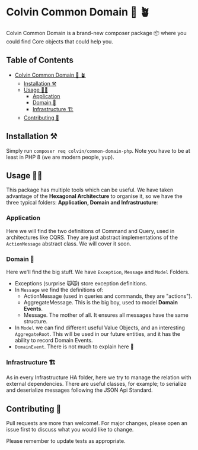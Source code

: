 # Colvin Common Domain 💐 🪴
Colvin Common Domain is a brand-new composer package 📦 where you could find Core objects that could help you. 

## Table of Contents

- [Colvin Common Domain 💐 🪴](#colvin-common-domain------)
    * [Installation ⚒️](#installation-%EF%B8%8F)
    * [Usage 👩‍💻](#usage-)
        + [Application](#application)
        + [Domain 🌼](#domain-)
        + [Infrastructure 🏗️](#infrastructure-%EF%B8%8F)
    * [Contributing 🤝](#contributing-)

## Installation ⚒️

Simply run `composer req colvin/common-domain-php`. Note you have to be at least in PHP 8 (we are modern people, yup).

## Usage 👩‍💻

This package has multiple tools which can be useful. We have taken advantage of the **Hexagonal Architecture** to organise 
it, so we have the three typical folders: **Application, Domain and Infrastructure**:

### Application

Here we will find the two definitions of Command and Query, used in architectures like CQRS. They are just abstract implementations of 
the `ActionMessage` abstract class. We will cover it soon.

### Domain 🌼

Here we'll find the big stuff. We have `Exception`, `Message` and `Model` Folders. 
- Exceptions (surprise 🙀🙀) store exception definitions.
- In `Message` we find the definitions of:
  - ActionMessage (used in queries and commands, they are "actions"). 
  - AggregateMessage. This is the big boy, used to model **Domain Events**.
  - Message. The mother of all. It ensures all messages have the same structure.
- In `Model` we can find different useful Value Objects, and an interesting `AggregateRoot`. This will be used in our future entities, and it has the ability to record Domain Events.
- `DomainEvent`. There is not much to explain here 🦫

### Infrastructure 🏗️

As in every Infrastructure HA folder, here we try to manage the relation with external dependencies. There are useful classes, for example; to serialize and deserialize messages following the JSON Api Standard.

## Contributing 🤝
Pull requests are more than welcome!. For major changes, please open an issue first to discuss what you would like to change.

Please remember to update tests as appropriate.
